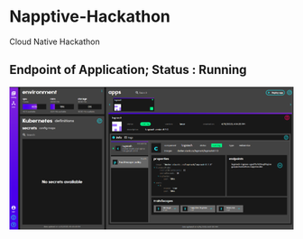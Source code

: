 # Napptive-Hackathon
Cloud Native Hackathon

## Endpoint of Application; Status : Running

![endpoint_image](https://github.com/Shruti-Mishra27/Napptive-Hackathon/blob/5141b2a8319844929cc3c63a99858e1a15e2a9ca/Application%20Running.png)
